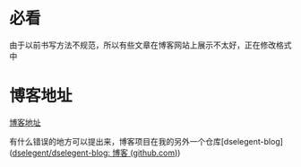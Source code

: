 # 必看

由于以前书写方法不规范，所以有些文章在博客网站上展示不太好，正在修改格式中

# 博客地址

[博客地址](https://blog.dselegent.cf)

有什么错误的地方可以提出来，博客项目在我的另外一个仓库[dselegent-blog]([dselegent/dselegent-blog: 博客 (github.com)](https://github.com/dselegent/dselegent-blog))